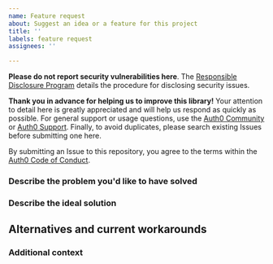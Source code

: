 ```yaml
---
name: Feature request
about: Suggest an idea or a feature for this project
title: ''
labels: feature request
assignees: ''

---
```


**Please do not report security vulnerabilities here**. 
The [Responsible Disclosure Program](https://auth0.com/whitehat) details the procedure for disclosing security issues.

**Thank you in advance for helping us to improve this library!** 
Your attention to detail here is greatly appreciated and will help us respond as quickly as possible. 
For general support or usage questions, use the [Auth0 Community](https://community.auth0.com/) or
[Auth0 Support](https://support.auth0.com/). 
Finally, to avoid duplicates, please search existing Issues before submitting one here.

By submitting an Issue to this repository, you agree to the terms within the 
[Auth0 Code of Conduct](https://github.com/auth0/open-source-template/blob/master/CODE-OF-CONDUCT.md).

### Describe the problem you'd like to have solved

<!---
A clear and concise description of what the problem is. Ex. I'm always frustrated when [...]
-->

### Describe the ideal solution

<!---
A clear and concise description of what you want to happen.
--->

## Alternatives and current workarounds

<!---
A clear and concise description of any alternatives you've considered or any work-arounds that are currently in place.
-->

### Additional context

<!---
Add any other context or screenshots about the feature request here.
-->
